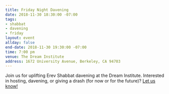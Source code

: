 ```yaml
---
title: Friday Night Davening
date: 2018-11-30 18:30:00 -07:00
tags:
- shabbat
- davening
- friday
layout: event
allday: false
end-date: 2018-11-30 19:30:00 -07:00
time: 7:00 pm
venue: The Dream Institute
address: 1672 University Avenue, Berkeley, CA 94703
---
```


Join us for uplifting Erev Shabbat davening at the Dream Institute. Interested in hosting, davening, or giving a drash (for now or for the future)? [Let us know!](mailto:info@minyandafna.org)